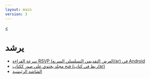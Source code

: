 ```yaml
---
layout: main
version: 3
---
```

[<](/wiki/ar)

# يرشد

* [سرعة القراءة RSVP (العرض التقديمي التسلسلي السريع/ar) في Android](/wiki/manual/Rapid-Serial-Visual-Presentation/ar)
* [فتح مجلد يحتوي على صور ككتاب (ربط في كتاب/ar)](/wiki/manual/Open-Folder-With-Images-As-A-Book/ar)
* [الشاشة الرئيسية](/wiki/manual/main-app/ar)
